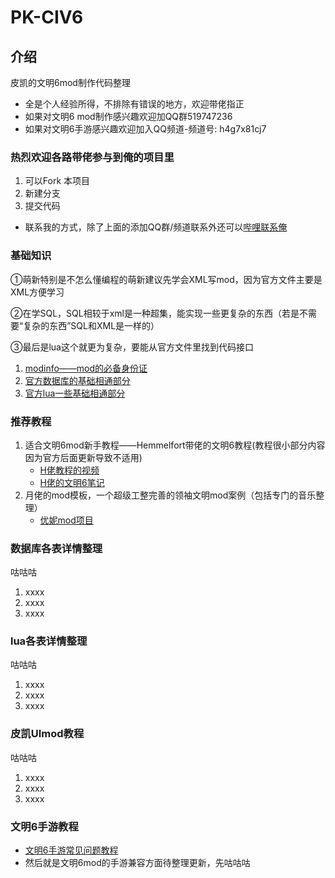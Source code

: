 # PK-CIV6

## 介绍
皮凯的文明6mod制作代码整理
- 全是个人经验所得，不排除有错误的地方，欢迎带佬指正
- 如果对文明6 mod制作感兴趣欢迎加QQ群519747236
- 如果对文明6手游感兴趣欢迎加入QQ频道-频道号: h4g7x81cj7
### 热烈欢迎各路带佬参与到俺的项目里
1. 可以Fork 本项目
2. 新建分支
3. 提交代码
- 联系我的方式，除了上面的添加QQ群/频道联系外还可以[哔哩联系俺](https://space.bilibili.com/1440305287)
### 基础知识

①萌新特别是不怎么懂编程的萌新建议先学会XML写mod，因为官方文件主要是XML方便学习

②在学SQL，SQL相较于xml是一种超集，能实现一些更复杂的东西（若是不需要“复杂的东西”SQL和XML是一样的）

③最后是lua这个就更为复杂，要能从官方文件里找到代码接口

1.  [modinfo——mod的必备身份证](基础知识/modinfo—mod的文件加载.md)
2.  [官方数据库的基础相通部分](基础知识/官方Date基础共通.md)
3.  [官方lua一些基础相通部分](基础知识/lua基础共通.md)

### 推荐教程

1.  适合文明6mod新手教程——Hemmelfort带佬的文明6教程(教程很小部分内容因为官方后面更新导致不适用)
	- [H佬教程的视频](https://space.bilibili.com/28399130)
	- [H佬的文明6笔记](https://gitee.com/Hemmelfort/Civ6ModdingNotes)
2.  月佬的mod模板，一个超级工整完善的领袖文明mod案例（包括专门的音乐整理）
	- [优妮mod项目](https://github.com/dwughjsd/LandsolYuni_civ6mod)

### 数据库各表详情整理
咕咕咕
1.  xxxx
2.  xxxx
3.  xxxx

### lua各表详情整理
咕咕咕
1.  xxxx
2.  xxxx
3.  xxxx

### 皮凯UImod教程
咕咕咕
1.  xxxx
2.  xxxx
3.  xxxx

### 文明6手游教程

- [文明6手游常见问题教程](https://docs.qq.com/sheet/DSnFtZU5JYUtHQm5S)
- 然后就是文明6mod的手游兼容方面待整理更新，先咕咕咕

